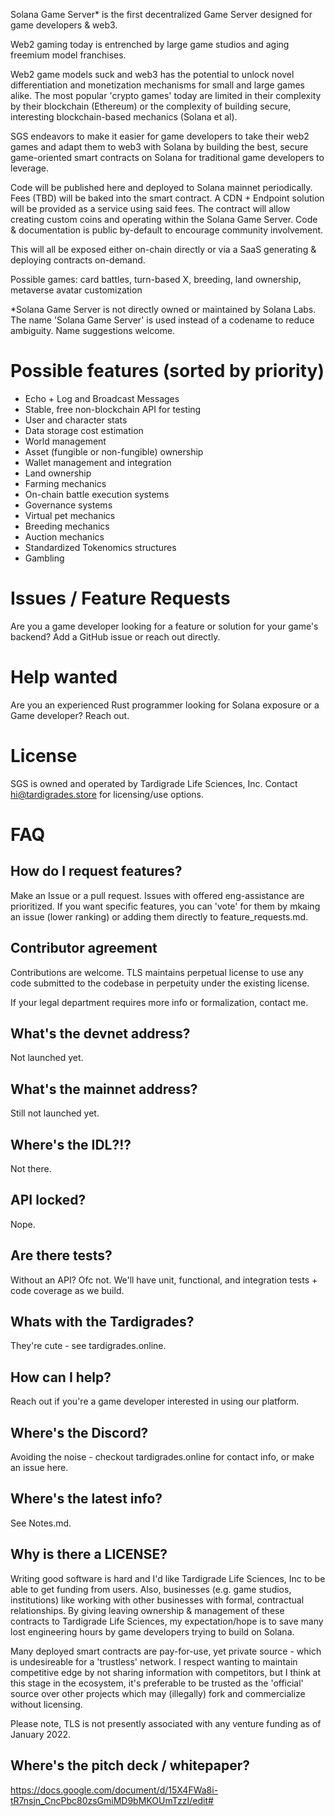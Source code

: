 Solana Game Server* is the first decentralized Game Server designed for game developers & web3.

Web2 gaming today is entrenched by large game studios and aging freemium model franchises.

Web2 game models suck and web3 has the potential to unlock novel differentiation and monetization
mechanisms for small and large games alike. The most popular 'crypto games' today are limited in their complexity
by their blockchain (Ethereum) or the complexity of building secure, interesting blockchain-based
mechanics (Solana et al).

SGS endeavors to make it easier for game developers to take their web2 games and adapt them to
web3 with Solana by building the best, secure game-oriented smart contracts on Solana for
traditional game developers to leverage.

Code will be published here and deployed to Solana mainnet periodically. Fees (TBD) will be baked
into the smart contract. A CDN + Endpoint solution will be provided as a service using said fees.
The contract will allow creating custom coins and operating within the Solana Game Server. Code
& documentation is public by-default to encourage community involvement.

This will all be exposed either on-chain directly or via a SaaS generating & deploying contracts on-demand.

Possible games: card battles, turn-based X, breeding, land ownership, metaverse avatar customization

*Solana Game Server is not directly owned or maintained by Solana Labs. The name 'Solana Game Server'
is used instead of a codename to reduce ambiguity. Name suggestions welcome.

# Possible features (sorted by priority)
- Echo + Log and Broadcast Messages
- Stable, free non-blockchain API for testing
- User and character stats
- Data storage cost estimation
- World management
- Asset (fungible or non-fungible) ownership
- Wallet management and integration
- Land ownership
- Farming mechanics
- On-chain battle execution systems
- Governance systems
- Virtual pet mechanics
- Breeding mechanics
- Auction mechanics
- Standardized Tokenomics structures
- Gambling

# Issues / Feature Requests
Are you a game developer looking for a feature or solution for your game's backend? Add a GitHub issue or reach out directly.

# Help wanted
Are you an experienced Rust programmer looking for Solana exposure or a Game developer? Reach out.

# License
SGS is owned and operated by Tardigrade Life Sciences, Inc. Contact hi@tardigrades.store for licensing/use options.

# FAQ
## How do I request features?
Make an Issue or a pull request. Issues with offered eng-assistance are prioritized. If you want specific features, you can
'vote' for them by mkaing an issue (lower ranking) or adding them directly to feature_requests.md.

## Contributor agreement
Contributions are welcome. TLS maintains perpetual license to use any code submitted to the codebase in perpetuity under the
existing license.

If your legal department requires more info or formalization, contact me.

## What's the devnet address?
Not launched yet.

## What's the mainnet address?
Still not launched yet.

## Where's the IDL?!?
Not there.

## API locked?
Nope.

## Are there tests?
Without an API? Ofc not. We'll have unit, functional, and integration tests + code coverage as we build.

## Whats with the Tardigrades?
They're cute - see tardigrades.online.

## How can I help?
Reach out if you're a game developer interested in using our platform.

## Where's the Discord?
Avoiding the noise - checkout tardigrades.online for contact info, or make an issue here.

## Where's the latest info?
See Notes.md.

## Why is there a LICENSE?
Writing good software is hard and I'd like Tardigrade Life Sciences, Inc to be able to get funding from users. Also, businesses
(e.g. game studios, institutions) like working with other businesses with formal, contractual relationships. By giving leaving
ownership & management of these contracts to Tardigrade Life Sciences, my expectation/hope is to save many lost engineering
hours by game developers trying to build on Solana.

Many deployed smart contracts are pay-for-use, yet private source - which is undesireable for a 'trustless' network. I respect
wanting to maintain competitive edge by not sharing information with competitors, but I think at this stage in the ecosystem,
it's preferable to be trusted as the 'official' source over other projects which may (illegally) fork and commercialize without
licensing.

Please note, TLS is not presently associated with any venture funding as of January 2022.

## Where's the pitch deck / whitepaper?
https://docs.google.com/document/d/15X4FWa8i-tR7nsjn_CncPbc80zsGmiMD9bMKOUmTzzI/edit#
